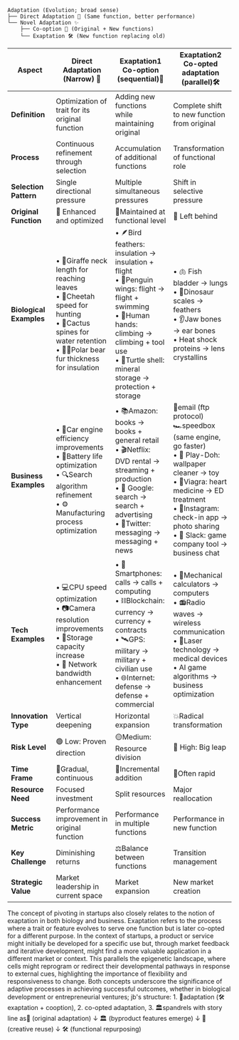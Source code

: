 
```
Adaptation (Evolution; broad sense) 
├── Direct Adaptation 🎯 (Same function, better performance)
└── Novel Adaptation ✨
    ├── Co-option 🎨 (Original + New functions)
    └── Exaptation 🛠️ (New function replacing old)
```

| Aspect                  | Direct Adaptation (Narrow) 🎯                                                                                                                                           | Exaptation1 Co-option (sequential)🎨                                                                                                                                                                                | Exaptation2  Co-opted adaptation (parallel)🛠️                                                                                                                                                                                                        |
| ----------------------- | ----------------------------------------------------------------------------------------------------------------------------------------------------------------------- | ------------------------------------------------------------------------------------------------------------------------------------------------------------------------------------------------------------------- | ----------------------------------------------------------------------------------------------------------------------------------------------------------------------------------------------------------------------------------------------------- |
| **Definition**          | Optimization of trait for its original function                                                                                                                         | Adding new functions while maintaining original                                                                                                                                                                     | Complete shift to new function from original                                                                                                                                                                                                          |
| **Process**             | Continuous refinement through selection                                                                                                                                 | Accumulation of additional functions                                                                                                                                                                                | Transformation of functional role                                                                                                                                                                                                                     |
| **Selection Pattern**   | Single directional pressure                                                                                                                                             | Multiple simultaneous pressures                                                                                                                                                                                     | Shift in selective pressure                                                                                                                                                                                                                           |
| **Original Function**   | 💪 Enhanced and optimized                                                                                                                                               | 🤹Maintained at functional level                                                                                                                                                                                    | 👋 Left behind                                                                                                                                                                                                                                        |
| **Biological Examples** | • 🦒Giraffe neck length for reaching leaves<br>• 🐆Cheetah speed for hunting<br>• 🌵Cactus spines for water retention<br>• 🐻‍❄️Polar bear fur thickness for insulation | • 🪶Bird feathers: insulation → insulation + flight<br>• 🐧Penguin wings: flight → flight + swimming<br>• 🤲Human hands: climbing → climbing + tool use<br>• 🐢Turtle shell: mineral storage → protection + storage | • 🫁 Fish bladder → lungs<br>• 🦖Dinosaur scales → feathers<br>• 👂Jaw bones → ear bones<br>• Heat shock proteins → lens crystallins                                                                                                                  |
| **Business Examples**   | • 🚗Car engine efficiency improvements<br>• 🔋Battery life optimization<br>• 🔍Search algorithm refinement<br>• ⚙️ Manufacturing process optimization                   | • 📚Amazon: books → books + general retail<br>• 🎬Netflix: DVD rental → streaming + production<br>• 🔎 Google: search → search + advertising<br>• 📱Twitter: messaging → messaging + news                           | 📧email (ftp protocol)<br>🏎️speedbox (same engine, go faster)<br>• 🎨 Play-Doh: wallpaper cleaner → toy<br>• 💊Viagra: heart medicine → ED treatment<br>• 📸Instagram: check-in app → photo sharing<br>• 💬 Slack: game company tool → business chat |
| **Tech Examples**       | • 💻CPU speed optimization<br>• 📷Camera resolution improvements<br>• 💾Storage capacity increase<br>• 📡 Network bandwidth enhancement                                 | • 📱Smartphones: calls → calls + computing<br>• ⛓️Blockchain: currency → currency + contracts<br>• 🛰️GPS: military → military + civilian use<br>• 🌐Internet: defense → defense + commercial                       | • 🧮Mechanical calculators → computers<br>• 📻Radio waves → wireless communication<br>• 🔦Laser technology → medical devices<br>• AI game algorithms → business optimization                                                                          |
| **Innovation Type**     | Vertical deepening                                                                                                                                                      | Horizontal expansion                                                                                                                                                                                                | 💥Radical transformation                                                                                                                                                                                                                              |
| **Risk Level**          | 🟢 Low: Proven direction                                                                                                                                                | 🟡Medium: Resource division                                                                                                                                                                                         | 🔴 High: Big leap                                                                                                                                                                                                                                     |
| **Time Frame**          | 🐢Gradual, continuous                                                                                                                                                   | 🦊Incremental addition                                                                                                                                                                                              | 🐆Often rapid                                                                                                                                                                                                                                         |
| **Resource Need**       | Focused investment                                                                                                                                                      | Split resources                                                                                                                                                                                                     | Major reallocation                                                                                                                                                                                                                                    |
| **Success Metric**      | Performance improvement in original function                                                                                                                            | Performance in multiple functions                                                                                                                                                                                   | Performance in new function                                                                                                                                                                                                                           |
| **Key Challenge**       | Diminishing returns                                                                                                                                                     | ⚖️Balance between functions                                                                                                                                                                                         | Transition management                                                                                                                                                                                                                                 |
| **Strategic Value**     | Market leadership in current space                                                                                                                                      | Market expansion                                                                                                                                                                                                    | New market creation                                                                                                                                                                                                                                   |


The concept of pivoting in startups also closely relates to the notion of
exaptation in both biology and business. Exaptation refers to the process
where a trait or feature evolves to serve one function but is later co-opted for
a different purpose. In the context of startups, a product or service might
initially be developed for a specific use but, through market feedback and
iterative development, might find a more valuable application in a different
market or context. This parallels the epigenetic landscape, where cells might
reprogram or redirect their developmental pathways in response to external
cues, highlighting the importance of flexibility and responsiveness to change.
Both concepts underscore the significance of adaptive processes in achieving
successful outcomes, whether in biological development or entrepreneurial
ventures; jb's structure: 1. 🎯adaptation (🛠️exaptation + cooption), 2. co-opted adaptation, 3. 🏛️spandrels with story line as🎯 (original adaptation) ↓ 🏛️ (byproduct features emerge) ↓ 🎨 (creative reuse) ↓ 🛠️ (functional repurposing)

